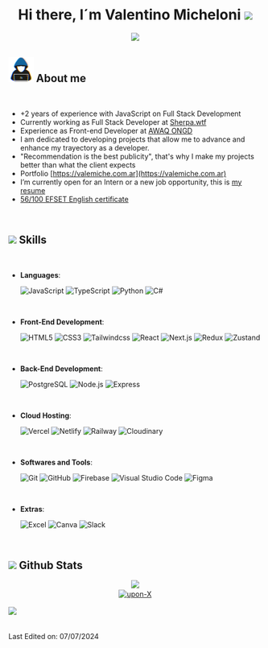 
<h1 align="center"><b>Hi there, I´m Valentino Micheloni </b><img src="https://media.giphy.com/media/hvRJCLFzcasrR4ia7z/giphy.gif" width="35"></h1>
<!--  -->
<p align="center">
  <a href="https://github.com/DenverCoder1/readme-typing-svg"><img src="https://readme-typing-svg.herokuapp.com?font=Time+New+Roman&color=cyan&size=25&center=true&vCenter=true&width=600&height=100&lines=Self-taught+Full+Stack+Developer,;Active+Learner/Researcher,;Excited+to+learn+new+stuffs..<3"></a>
</p>

## <picture><img src = "https://github.com/0xAbdulKhalid/0xAbdulKhalid/raw/main/assets/mdImages/about_me.gif" width = 50px></picture> **About me**

<br>

- +2 years of experience with JavaScript on Full Stack Development
- Currently working as Full Stack Developer at [Sherpa.wtf](https://github.com/Sherpa-wtf)
- Experience as Front-end Developer at [AWAQ ONGD](https://github.com/Awaq-Estaciones-Biologicas)
- I am dedicated to developing projects that allow me to advance and enhance my trayectory as a developer. 
- "Recommendation is the best publicity", that's why I make my projects better than what the client expects
- Portfolio [https://valemiche.com.ar](https://valemiche.com.ar)
- I’m currently open for an Intern or a new job opportunity, this is [my resume](https://docs.google.com/document/d/1LrFI5GE1iEer6UhSuryam-ag55QE2PSW/edit?usp=sharing&rtpof=true&sd=true)
- [56/100 EFSET English certificate](https://www.efset.org/cert/ynkXJ5)

<br>

## <img src="https://media2.giphy.com/media/QssGEmpkyEOhBCb7e1/giphy.gif?cid=ecf05e47a0n3gi1bfqntqmob8g9aid1oyj2wr3ds3mg700bl&rid=giphy.gif" width ="25"><b> Skills</b>
<br>

<p align="center">

- **Languages**:

    ![JavaScript](https://img.shields.io/badge/JavaScript%20-%23F7DF1E.svg?style=for-the-badge&logo=javascript&logoColor=black)
    ![TypeScript](https://img.shields.io/badge/TypeScript%20-%231572B6.svg?style=for-the-badge&logo=typescript&logoColor=white)
    ![Python](https://img.shields.io/badge/Python%20-%23384E61.svg?style=for-the-badge&logo=python&logoColor=#3671A0)
    ![C#](https://img.shields.io/badge/C%23%20-%23603FCF.svg?style=for-the-badge&logo=Csharp&logoColor=#3671A0)
<br>

- **Front-End Development**:

   ![HTML5](https://img.shields.io/badge/HTML5%20-%23E34F26.svg?style=for-the-badge&logo=html5&logoColor=white)
   ![CSS3](https://img.shields.io/badge/CSS%20-%231572B6.svg?style=for-the-badge&logo=css3&logoColor=white)
   ![Tailwindcss](https://img.shields.io/badge/Tailwindcss%20-%231592B6.svg?style=for-the-badge&logo=tailwindcss&logoColor=white&color=00A3FF)
   ![React](https://img.shields.io/badge/React%20-%231592B6.svg?style=for-the-badge&logo=react&logoColor=white)
   ![Next.js](https://img.shields.io/badge/Next.js%20-%23121011.svg?style=for-the-badge&logo=next.js&logoColor=white)
   ![Redux](https://img.shields.io/badge/Redux%20-%235522D1.svg?style=for-the-badge&logo=redux&logoColor=white)
   ![Zustand](https://img.shields.io/badge/🐻%20Zustand%20-%231E4DCE.svg?style=for-the-badge)
<br>

- **Back-End Development**:

   ![PostgreSQL](https://img.shields.io/badge/PostgreSQL%20-%235572B6.svg?style=for-the-badge&logo=postgresql&logoColor=white)
   ![Node.js](https://img.shields.io/badge/Node.js%20-%23145120.svg?style=for-the-badge&logo=node.js&logoColor=white)
   ![Express](https://img.shields.io/badge/Express%20-%231572.svg?style=for-the-badge&logo=express&logoColor=white)
<br>

- **Cloud Hosting**:

    ![Vercel](https://img.shields.io/badge/Vercel-%23121011.svg?style=for-the-badge&logo=vercel&logoColor=white) 
    ![Netlify](https://img.shields.io/badge/Netlify-%231592C6.svg?style=for-the-badge&logo=netlify&logoColor=white)
    ![Railway](https://img.shields.io/badge/Railway-%23202491.svg?style=for-the-badge&logo=railway&logoColor=white)
    ![Cloudinary](https://img.shields.io/badge/Cloudinary-%233D4DB1.svg?style=for-the-badge&logo=cloudinary&logoColor=white) 
<br>

- **Softwares and Tools**:

    ![Git](https://img.shields.io/badge/git-%23F05033.svg?style=for-the-badge&logo=git&logoColor=white)
    ![GitHub](https://img.shields.io/badge/github-%23121011.svg?style=for-the-badge&logo=github&logoColor=white)
    ![Firebase](https://img.shields.io/badge/Firebase-%234285F4.svg?style=for-the-badge&logo=firebase&logoColor=white)
    ![Visual Studio Code](https://img.shields.io/badge/Visual%20Studio%20Code-0078d7.svg?style=for-the-badge&logo=visual-studio-code&logoColor=white)
    ![Figma](https://img.shields.io/badge/Figma-%23ffffff?style=for-the-badge&logo=figma&logoColor=orange)
<br>

- **Extras**:

    ![Excel](https://img.shields.io/badge/Excel-%23054020?style=for-the-badge&logo=microsoft-excel&logoColor=white)
    ![Canva](https://img.shields.io/badge/Canva-%230fadd3?style=for-the-badge&logo=canva&logoColor=white)
    ![Slack](https://img.shields.io/badge/Slack-%23ffffff?style=for-the-badge&logo=slack&logoColor=%230fadd3)
  
</p>

<br>

## <img src="https://media.giphy.com/media/iY8CRBdQXODJSCERIr/giphy.gif" width="35"><b> Github Stats </b>

<div align="center">

<a href="https://github.com/upon-X/">
  <img src="https://github-readme-stats.vercel.app/api?username=upon-X&include_all_commits=true&count_private=true&show_icons=true&line_height=20&title_color=7A7ADB&icon_color=2234AE&text_color=D3D3D3&bg_color=0,000000,130F40" width="450"/> <br>
  <img src="https://github-readme-stats.vercel.app/api/top-langs?username=upon-X&show_icons=true&locale=en&layout=compact&line_height=20&title_color=7A7ADB&icon_color=2234AE&text_color=D3D3D3&bg_color=0,000000,130F40" width="375"  alt="upon-X"/>

</a>
</div>

<br>
<img src="https://user-images.githubusercontent.com/73097560/115834477-dbab4500-a447-11eb-908a-139a6edaec5c.gif">
<br>
<br>


Last Edited on: 07/07/2024
